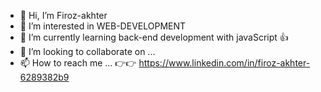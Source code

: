 - 👋 Hi, I’m Firoz-akhter
- 👀 I’m interested in WEB-DEVELOPMENT
- 🌱 I’m currently learning back-end development with javaScript 👍
- 💞️ I’m looking to collaborate on ...
- 📫 How to reach me ... 👉👉 https://www.linkedin.com/in/firoz-akhter-6289382b9
<!---
firoz-akhter/firoz-akhter is a ✨ special ✨ repository because its `README.md` (this file) appears on your GitHub profile.
You can click the Preview link to take a look at your changes.
--->
